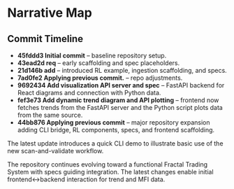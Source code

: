 # Narrative Map

## Commit Timeline

- **45fddd3 Initial commit** – baseline repository setup.
- **43ead2d req** – early scaffolding and spec placeholders.
- **21d146b add** – introduced RL example, ingestion scaffolding, and specs.
- **7ad0fe2 Applying previous commit.** – repo adjustments.
- **9692434 Add visualization API server and spec** – FastAPI backend for React diagrams and connection with Python data.
- **fef3e73 Add dynamic trend diagram and API plotting** – frontend now fetches trends from the FastAPI server and the Python script plots data from the same source.
- **44bb876 Applying previous commit** – major repository expansion adding CLI bridge, RL components, specs, and frontend scaffolding.

The latest update introduces a quick CLI demo to illustrate basic use of the new scan-and-validate workflow.

The repository continues evolving toward a functional Fractal Trading System with specs guiding integration. The latest changes enable initial frontend↔backend interaction for trend and MFI data.
